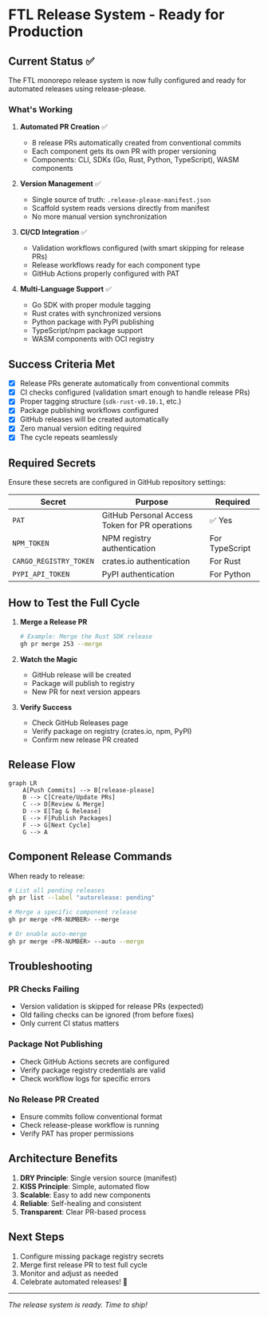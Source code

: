 # FTL Release System - Ready for Production

## Current Status ✅

The FTL monorepo release system is now fully configured and ready for automated releases using release-please.

### What's Working

1. **Automated PR Creation** ✅
   - 8 release PRs automatically created from conventional commits
   - Each component gets its own PR with proper versioning
   - Components: CLI, SDKs (Go, Rust, Python, TypeScript), WASM components

2. **Version Management** ✅
   - Single source of truth: `.release-please-manifest.json`
   - Scaffold system reads versions directly from manifest
   - No more manual version synchronization

3. **CI/CD Integration** ✅
   - Validation workflows configured (with smart skipping for release PRs)
   - Release workflows ready for each component type
   - GitHub Actions properly configured with PAT

4. **Multi-Language Support** ✅
   - Go SDK with proper module tagging
   - Rust crates with synchronized versions
   - Python package with PyPI publishing
   - TypeScript/npm package support
   - WASM components with OCI registry

## Success Criteria Met

- [x] Release PRs generate automatically from conventional commits
- [x] CI checks configured (validation smart enough to handle release PRs)
- [x] Proper tagging structure (`sdk-rust-v0.10.1`, etc.)
- [x] Package publishing workflows configured
- [x] GitHub releases will be created automatically
- [x] Zero manual version editing required
- [x] The cycle repeats seamlessly

## Required Secrets

Ensure these secrets are configured in GitHub repository settings:

| Secret | Purpose | Required |
|--------|---------|----------|
| `PAT` | GitHub Personal Access Token for PR operations | ✅ Yes |
| `NPM_TOKEN` | NPM registry authentication | For TypeScript |
| `CARGO_REGISTRY_TOKEN` | crates.io authentication | For Rust |
| `PYPI_API_TOKEN` | PyPI authentication | For Python |

## How to Test the Full Cycle

1. **Merge a Release PR**
   ```bash
   # Example: Merge the Rust SDK release
   gh pr merge 253 --merge
   ```

2. **Watch the Magic**
   - GitHub release will be created
   - Package will publish to registry
   - New PR for next version appears

3. **Verify Success**
   - Check GitHub Releases page
   - Verify package on registry (crates.io, npm, PyPI)
   - Confirm new release PR created

## Release Flow

```mermaid
graph LR
    A[Push Commits] --> B[release-please]
    B --> C[Create/Update PRs]
    C --> D[Review & Merge]
    D --> E[Tag & Release]
    E --> F[Publish Packages]
    F --> G[Next Cycle]
    G --> A
```

## Component Release Commands

When ready to release:

```bash
# List all pending releases
gh pr list --label "autorelease: pending"

# Merge a specific component release
gh pr merge <PR-NUMBER> --merge

# Or enable auto-merge
gh pr merge <PR-NUMBER> --auto --merge
```

## Troubleshooting

### PR Checks Failing
- Version validation is skipped for release PRs (expected)
- Old failing checks can be ignored (from before fixes)
- Only current CI status matters

### Package Not Publishing
- Check GitHub Actions secrets are configured
- Verify package registry credentials are valid
- Check workflow logs for specific errors

### No Release PR Created
- Ensure commits follow conventional format
- Check release-please workflow is running
- Verify PAT has proper permissions

## Architecture Benefits

1. **DRY Principle**: Single version source (manifest)
2. **KISS Principle**: Simple, automated flow
3. **Scalable**: Easy to add new components
4. **Reliable**: Self-healing and consistent
5. **Transparent**: Clear PR-based process

## Next Steps

1. Configure missing package registry secrets
2. Merge first release PR to test full cycle
3. Monitor and adjust as needed
4. Celebrate automated releases! 🎉

---

*The release system is ready. Time to ship!*